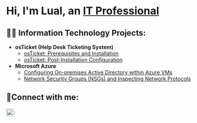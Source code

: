 <h1>Hi, I'm Lual, an <a href="https://linkedin.com/in/Josh">IT Professional</a </h1>

<h2>👨‍💻 Information Technology Projects:</h2>

- <b>osTicket (Help Desk Ticketing System)</b>
  - [osTicket: Prerequisites and Installation](https://github.com/lual2fresco/osticket-prereqs)
  - [osTicket: Post-Installation Configuration](https://github.com/lual2fresco/post-install-config)
- <b>Microsoft Azure</b>
  - [Configuring On-premises Active Directory within Azure VMs](https://github.com/lual2fresco/configure-ad)
  - [Network Security Groups (NSGs) and Inspecting Network Protocols](https://github.com/lual2fresco/azure-network-protocols)

<h2>🤳Connect with me:</h2>


[<img align="left" alt="Josh | LinkedIn" width="22px" src="https://cdn.jsdelivr.net/npm/simple-icons@v3/icons/linkedin.svg" />][linkedin]


[linkedin]: https://linkedin.com/in/Lual
